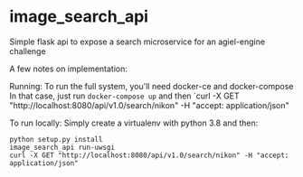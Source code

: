 # image_search_api

Simple flask api to expose a search microservice for an agiel-engine challenge

A few notes on implementation:


Running:
To run the full system, you'll need docker-ce and docker-compose
In that case, just run `docker-compose up` and then `curl -X GET "http://localhost:8080/api/v1.0/search/nikon" -H "accept: application/json"

To run locally:
Simply create a virtualenv with python 3.8 and then:
```
python setup.py install
image_search_api run-uwsgi
curl -X GET "http://localhost:8080/api/v1.0/search/nikon" -H "accept: application/json"
```

